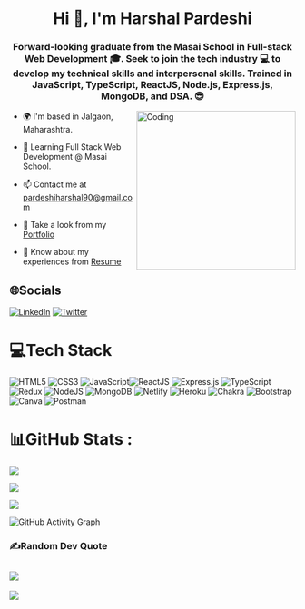 <h1 align="center">Hi 👋, I'm Harshal Pardeshi</h1>

<h3 align="center">Forward-looking graduate from the Masai School in Full-stack Web Development 🎓. Seek to join the tech industry 💻 to develop my technical skills and interpersonal skills. Trained in JavaScript, TypeScript, ReactJS, Node.js, Express.js, MongoDB, and DSA. 😎</h3>

<img align="right" alt="Coding" width="280" src="https://cdn.dribbble.com/users/1162077/screenshots/3848914/programmer.gif" />

- 🌍 I'm based in Jalgaon, Maharashtra.

- 🌱 Learning Full Stack Web Development @ Masai School.

- 📫 Contact me at pardeshiharshal90@gmail.com

- 💼 Take a look from my [Portfolio](https://hashal890.github.io/)

- 🎇 Know about my experiences from [Resume](https://drive.google.com/file/d/1eo6ZOSHSIb4brjK1_bmFpCNnZJNWavW6/view?usp=sharing)


## 🌐Socials

[![LinkedIn](https://img.shields.io/badge/LinkedIn-%230077B5.svg?logo=linkedin&logoColor=white)](https://www.linkedin.com/in/harshalpardeshi/) 
[![Twitter](https://img.shields.io/twitter/follow/harshal258?style=social)](https://twitter.com/harshal258) 


# 💻Tech Stack

![HTML5](https://img.shields.io/badge/html5-%23E34F26.svg?style=for-the-badge&logo=html5&logoColor=white) ![CSS3](https://img.shields.io/badge/css3-%231572B6.svg?style=for-the-badge&logo=css3&logoColor=white) ![JavaScript](https://img.shields.io/badge/javascript-%23323330.svg?style=for-the-badge&logo=javascript&logoColor=%23F7DF1E)![ReactJS](https://img.shields.io/badge/react-%2320232a.svg?style=for-the-badge&logo=react&logoColor=%2361DAFB) ![Express.js](https://img.shields.io/badge/express.js-%23404d59.svg?style=for-the-badge&logo=express&logoColor=%2361DAFB) ![TypeScript](https://img.shields.io/badge/typescript-%23007ACC.svg?style=for-the-badge&logo=typescript&logoColor=white) ![Redux](https://img.shields.io/badge/redux-%23593d88.svg?style=for-the-badge&logo=redux&logoColor=white) ![NodeJS](https://img.shields.io/badge/node.js-6DA55F?style=for-the-badge&logo=node.js&logoColor=white) ![MongoDB](https://img.shields.io/badge/MongoDB-%234ea94b.svg?style=for-the-badge&logo=mongodb&logoColor=white) ![Netlify](https://img.shields.io/badge/netlify-%23000000.svg?style=for-the-badge&logo=netlify&logoColor=#00C7B7) ![Heroku](https://img.shields.io/badge/heroku-%23430098.svg?style=for-the-badge&logo=heroku&logoColor=white) ![Chakra](https://img.shields.io/badge/chakra-%234ED1C5.svg?style=for-the-badge&logo=chakraui&logoColor=white) ![Bootstrap](https://img.shields.io/badge/bootstrap-%23563D7C.svg?style=for-the-badge&logo=bootstrap&logoColor=white) ![Canva](https://img.shields.io/badge/Canva-%2300C4CC.svg?style=for-the-badge&logo=Canva&logoColor=white) ![Postman](https://img.shields.io/badge/Postman-FF6C37?style=for-the-badge&logo=postman&logoColor=white)


# 📊GitHub Stats :

![](https://github-readme-stats.vercel.app/api?username=Hashal890&theme=react&hide_border=false&include_all_commits=true&count_private=true)<br/>

![](https://github-readme-streak-stats.herokuapp.com/?user=Hashal890&theme=react&hide_border=false&include_all_commits=true&count_private=true)<br/>

![](https://github-readme-stats.vercel.app/api/top-langs/?username=Hashal890&theme=react&hide_border=false&include_all_commits=true&count_private=true&layout=compact)

![GitHub Activity Graph](https://activity-graph.herokuapp.com/graph?username=Hashal890&include_all_commits=true&count_private=true)


### ✍️Random Dev Quote

![](https://quotes-github-readme.vercel.app/api?type=horizontal&theme=tokyonight)
---
[![](https://visitcount.itsvg.in/api?id=Hashal890&icon=0&color=12)](https://visitcount.itsvg.in)
